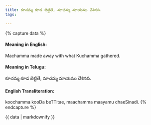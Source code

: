 ```yaml
---
title: కూచమ్మ కూడ బెట్టితే, మాచమ్మ మాయము చేశినది.
tags:

---
```


{% capture data %}
#### Meaning in English:
Machamma made away with what Kuchamma gathered.

#### Meaning in Telugu:
కూచమ్మ కూడ బెట్టితే, మాచమ్మ మాయము చేశినది.

#### English Transliteration:
koochamma kooDa beTTitae, maachamma maayamu chaeSinadi.
{% endcapture %}

{{ data | markdownify }}

